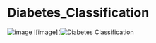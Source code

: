 # Diabetes_Classification
![image](https://user-images.githubusercontent.com/67843457/138601397-baaeacdc-c92c-4ba4-a132-14fba5dc979a.png)
![image](![Diabetes Classification](https://user-images.githubusercontent.com/67843457/138601838-e618ce2f-bb2f-4316-9d63-3112b535dc15.png)
